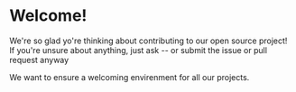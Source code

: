 # Welcome!
We're so glad yo're thinking about contributing to our open source project!
If you're unsure about anything, just ask -- or submit the issue or pull request anyway

We want to ensure a welcoming envirenment for all our projects.
